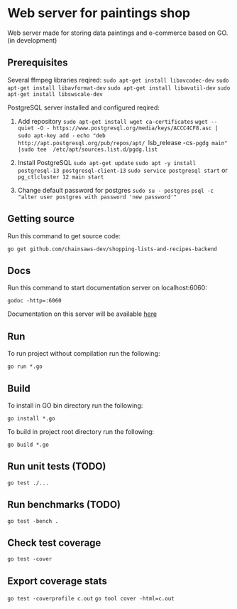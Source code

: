 # Web server for paintings shop
Web server made for storing data paintings and e-commerce based on GO.
(in development)

## Prerequisites
Several ffmpeg libraries reqired:
`sudo apt-get install libavcodec-dev`
`sudo apt-get install libavformat-dev`
`sudo apt-get install libavutil-dev`
`sudo apt-get install libswscale-dev`

PostgreSQL server installed and configured reqired:

1. Add repository
`sudo apt-get install wget ca-certificates`
`wget --quiet -O - https://www.postgresql.org/media/keys/ACCC4CF8.asc | sudo apt-key add -`
`echo "deb http://apt.postgresql.org/pub/repos/apt/ `lsb_release -cs`-pgdg main" |sudo tee  /etc/apt/sources.list.d/pgdg.list`

2. Install PostgreSQL
`sudo apt-get update`
`sudo apt -y install postgresql-13 postgresql-client-13`
`sudo service postgresql start` or `pg_ctlcluster 12 main start`

3. Change default password for postgres 
`sudo su - postgres`
`psql -c "alter user postgres with password 'new password'"`


## Getting source
Run this command to get source code:

`go get github.com/chainsaws-dev/shopping-lists-and-recipes-backend`

## Docs
Run this command to start documentation server on localhost:6060:

`godoc -http=:6060` 

Documentation on this server will be available [here](http://localhost:6060/pkg/shopping-lists-and-recipes/)

## Run
To run project without compilation run the following:

`go run *.go`

## Build
To install in GO bin directory run the following:

`go install *.go`

To build in project root directory run the following:

`go build *.go`

## Run unit tests (TODO)
`go test ./...`

## Run benchmarks (TODO)
`go test -bench .`

## Check test coverage 
`go test -cover`

## Export coverage stats
`go test -coverprofile c.out`
`go tool cover -html=c.out`